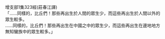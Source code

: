 增支部1集323經(莊春江譯)  
「……同樣的，比丘們！那些再出生於人間的眾生少，而這些再出生於人間以外的眾生較多。  
……同樣的，比丘們！那些再出生在中國之中的眾生少，而這些再出生在邊地地方無知蠻族中的眾生較多。」  
  
  
